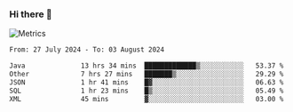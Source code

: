 ### Hi there 👋

![Metrics](https://github.com/radoapx/radoapx/blob/main/github-metrics.svg)

<!--START_SECTION:waka-->

```txt
From: 27 July 2024 - To: 03 August 2024

Java              13 hrs 34 mins  █████████████▒░░░░░░░░░░░   53.37 %
Other             7 hrs 27 mins   ███████▒░░░░░░░░░░░░░░░░░   29.29 %
JSON              1 hr 41 mins    █▓░░░░░░░░░░░░░░░░░░░░░░░   06.63 %
SQL               1 hr 23 mins    █▒░░░░░░░░░░░░░░░░░░░░░░░   05.49 %
XML               45 mins         ▓░░░░░░░░░░░░░░░░░░░░░░░░   03.00 %
```

<!--END_SECTION:waka-->

<!--
**radoapx/radoapx** is a ✨ _special_ ✨ repository because its `README.md` (this file) appears on your GitHub profile.

Here are some ideas to get you started:

- 🔭 I’m currently working on ...
- 🌱 I’m currently learning ...
- 👯 I’m looking to collaborate on ...
- 🤔 I’m looking for help with ...
- 💬 Ask me about ...
- 📫 How to reach me: ...
- 😄 Pronouns: ...
- ⚡ Fun fact: ...
-->
